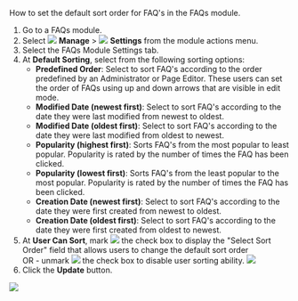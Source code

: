 How to set the default sort order for FAQ's in the FAQs module.

1. Go to a FAQs module.
1. Select ![](/images/Settings-Gear-on-Black.png) **Manage** > ![](/images/Settings-Gear-on-White.png) **Settings** from the module actions menu.
1. Select the FAQs Module Settings tab.
1. At **Default Sorting**, select from the following sorting options:
     * **Predefined Order**: Select to sort FAQ's according to the order predefined by an Administrator or Page Editor. These users can set the order of FAQs using up and down arrows that are visible in edit mode.
     * **Modified Date (newest first)**: Select to sort FAQ's according to the date they were last modified from newest to oldest.
     * **Modified Date (oldest first)**: Select to sort FAQ's according to the date they were last modified from oldest to newest.
     * **Popularity (highest first)**: Sorts FAQ's from the most popular to least popular. Popularity is rated by the number of times the FAQ has been clicked.
     * **Popularity (lowest first)**: Sorts FAQ's from the least popular to the most popular. Popularity is rated by the number of times the FAQ has been clicked.
     * **Creation Date (newest first)**: Select to sort FAQ's according to the date they were first created from newest to oldest.
     * **Creation Date (oldest first)**: Select to sort FAQ's according to the date they were first created from oldest to newest.
1. At **User Can Sort**, mark ![](/images/Checkbox-Checked.png) the check box to display the "Select Sort Order" field that allows users to change the default sort order      
OR - unmark ![](/images/Checkbox-Unchecked.png) the check box to disable user sorting ability.
![](/images/Setting-the-Default-Sorting-Order-of-FAQs-1.png)
1. Click the **Update** button.

![](/images/Setting-the-Default-Sorting-Order-of-FAQs-2.png)